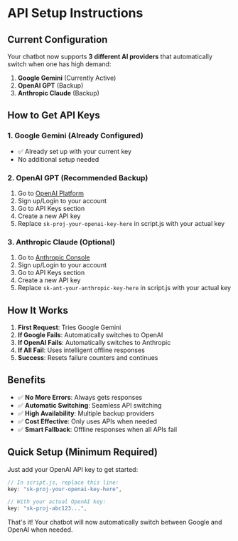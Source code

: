 # API Setup Instructions

## Current Configuration
Your chatbot now supports **3 different AI providers** that automatically switch when one has high demand:

1. **Google Gemini** (Currently Active)
2. **OpenAI GPT** (Backup)
3. **Anthropic Claude** (Backup)

## How to Get API Keys

### 1. Google Gemini (Already Configured)
- ✅ Already set up with your current key
- No additional setup needed

### 2. OpenAI GPT (Recommended Backup)
1. Go to [OpenAI Platform](https://platform.openai.com/)
2. Sign up/Login to your account
3. Go to API Keys section
4. Create a new API key
5. Replace `sk-proj-your-openai-key-here` in script.js with your actual key

### 3. Anthropic Claude (Optional)
1. Go to [Anthropic Console](https://console.anthropic.com/)
2. Sign up/Login to your account
3. Go to API Keys section
4. Create a new API key
5. Replace `sk-ant-your-anthropic-key-here` in script.js with your actual key

## How It Works

1. **First Request**: Tries Google Gemini
2. **If Google Fails**: Automatically switches to OpenAI
3. **If OpenAI Fails**: Automatically switches to Anthropic
4. **If All Fail**: Uses intelligent offline responses
5. **Success**: Resets failure counters and continues

## Benefits

- ✅ **No More Errors**: Always gets responses
- ✅ **Automatic Switching**: Seamless API switching
- ✅ **High Availability**: Multiple backup providers
- ✅ **Cost Effective**: Only uses APIs when needed
- ✅ **Smart Fallback**: Offline responses when all APIs fail

## Quick Setup (Minimum Required)

Just add your OpenAI API key to get started:

```javascript
// In script.js, replace this line:
key: "sk-proj-your-openai-key-here",

// With your actual OpenAI key:
key: "sk-proj-abc123...",
```

That's it! Your chatbot will now automatically switch between Google and OpenAI when needed.

